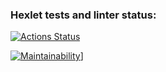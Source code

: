 ### Hexlet tests and linter status:
[![Actions Status](https://github.com/EvgZhar/backend-project-44/actions/workflows/hexlet-check.yml/badge.svg)](https://github.com/EvgZhar/backend-project-44/actions)

[![Maintainability](https://api.codeclimate.com/v1/badges/2eb8ba0d056e3b52f34a/maintainability)](https://codeclimate.com/github/ralphg6/david/maintainability)]
